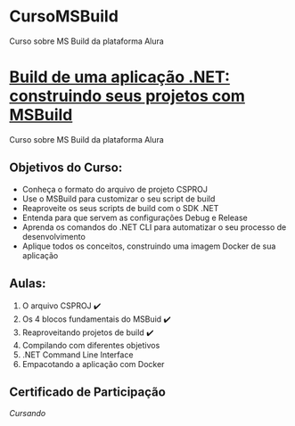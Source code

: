 # CursoMSBuild
Curso sobre MS Build da plataforma Alura

# [Build de uma aplicação .NET: construindo seus projetos com MSBuild](https://cursos.alura.com.br/course/msbuild-dotnet-cli)
Curso sobre MS Build da plataforma Alura

## Objetivos do Curso:

* Conheça o formato do arquivo de projeto CSPROJ
* Use o MSBuild para customizar o seu script de build
* Reaproveite os seus scripts de build com o SDK .NET
* Entenda para que servem as configurações Debug e Release
* Aprenda os comandos do .NET CLI para automatizar o seu processo de desenvolvimento
* Aplique todos os conceitos, construindo uma imagem Docker de sua aplicação

## Aulas:

1. O arquivo CSPROJ :heavy_check_mark:
2. Os 4 blocos fundamentais do MSBuid :heavy_check_mark:
3. Reaproveitando projetos de build :heavy_check_mark:
4. Compilando com diferentes objetivos
5. .NET Command Line Interface
6. Empacotando a aplicação com Docker

## Certificado de Participação
*Cursando*
